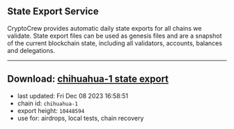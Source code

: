 ## State Export Service
CryptoCrew provides automatic daily state exports for all chains we validate. State export files can be used as genesis files and are a snapshot of the current blockchain state, including all validators, accounts, balances and delegations.

---
**Download: [chihuahua-1 state export](https://dl.ccvalidators.com/SERVICE/chihuahua/chihuahua-1_export_10448594.json)**
---

- last updated: Fri Dec 08 2023 16:58:51
- chain id: `chihuahua-1`
- export height: `10448594`
- use for: airdrops, local tests, chain recovery
